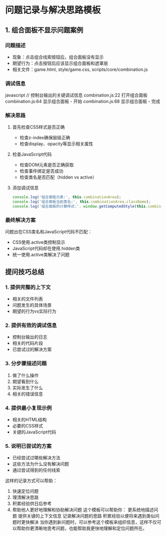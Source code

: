 # 问题记录与解决思路模板

## 1. 组合面板不显示问题案例

### 问题描述
- 现象：点击组合线索按钮后，组合面板没有显示
- 期望行为：点击按钮后应该显示组合面板和遮罩层
- 相关文件：game.html, style/game.css, scripts/core/combination.js

### 调试信息
javascript
// 控制台输出的关键调试信息
combination.js:22 打开组合面板
combination.js:64 显示组合面板 - 开始
combination.js:68 显示组合面板 - 完成


### 解决思路
1. 首先检查CSS样式是否正确
   - 检查z-index确保层级正确
   - 检查display、opacity等显示相关属性
   
2. 检查JavaScript代码
   - 检查DOM元素是否正确获取
   - 检查事件绑定是否成功
   - 检查类名是否匹配（hidden vs active）

3. 添加调试信息
   ```javascript
   console.log('组合面板元素:', this.combinationArea);
   console.log('组合面板当前类名:', this.combinationArea.className);
   console.log('组合面板的计算样式:', window.getComputedStyle(this.combinationArea).display);
   ```

### 最终解决方案
问题出在CSS类名和JavaScript代码不匹配：
- CSS使用.active类控制显示
- JavaScript代码却在使用.hidden类
- 统一使用.active类解决了问题

## 提问技巧总结

### 1. 提供完整的上下文
- 相关的文件列表
- 问题发生的具体场景
- 期望的行为vs实际行为

### 2. 提供有效的调试信息
- 控制台输出的日志
- 相关的代码片段
- 已尝试过的解决方案

### 3. 分步骤描述问题
1. 做了什么操作
2. 期望看到什么
3. 实际发生了什么
4. 相关的错误信息

### 4. 提供最小复现示例
- 相关的HTML结构
- 必要的CSS样式
- 关键的JavaScript代码

### 5. 说明已尝试的方案
- 已经尝试过哪些解决方法
- 这些方法为什么没有解决问题
- 通过尝试得到的任何线索

这样的记录方式可以帮助：
1. 快速定位问题
2. 理清解决思路
3. 积累经验供日后参考
4. 帮助他人更好地理解和协助解决问题
这个模板可以帮助你：
更系统地描述问题
提供关键的上下文信息
记录解决问题的思路
积累经验以便将来遇到类似问题时更快解决
当你遇到新问题时，可以参考这个模板来组织信息，这样不仅可以帮助你更清晰地思考问题，也能帮助我更快地理解和定位问题所在。